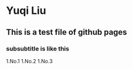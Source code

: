 # Yuqi Liu
## This is a test file of github pages
### subsubtitle is like this

1.No.1
1.No.2
1.No.3
